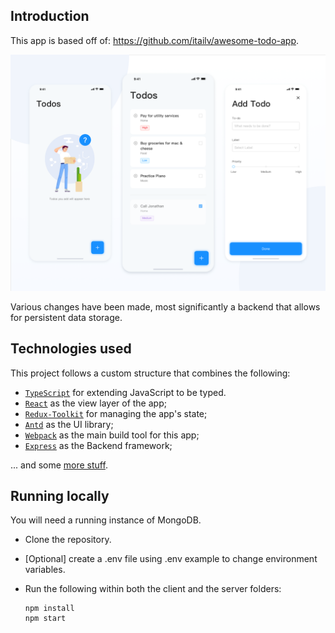 
## Introduction

This app is based off of: https://github.com/itailv/awesome-todo-app.

<a href="https://itailv.github.io/awesome-todo-app/">
   <img width="800px" src=".github/Todos-Preview.png"/>
</a>

Various changes have been made, most significantly a backend that allows for persistent data storage.

## Technologies used

This project follows a custom structure that combines the following:

- [`TypeScript`](https://www.typescriptlang.org/) for extending JavaScript to be typed.
- [`React`](https://reactjs.org/) as the view layer of the app;
- [`Redux-Toolkit`](https://redux-toolkit.js.org/) for managing the app's state;
- [`Antd`](https://ant.design/) as the UI library;
- [`Webpack`](https://webpack.js.org/) as the main build tool for this app;
- [`Express`](https://expressjs.com/) as the Backend framework;

... and some [more stuff](./package.json).

## Running locally

You will need a running instance of MongoDB.

- Clone the repository.
- \[Optional\] create a .env file using .env example to change environment variables.
- Run the following within both the client and the server folders:

  ```
  npm install
  npm start
  ```

